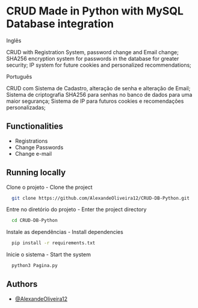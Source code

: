 # CRUD Made in Python with MySQL Database integration

Inglês

CRUD with Registration System, password change and Email change;
SHA256 encryption system for passwords in the database for greater security;
IP system for future cookies and personalized recommendations;

Português

CRUD com Sistema de Cadastro, alteração de senha e alteração de Email; 
Sistema de criptografia SHA256 para senhas no banco de dados para uma maior segurança;
Sistema de IP para futuros cookies e recomendações personalizadas;




## Functionalities

- Registrations
- Change Passwords
- Change e-mail



## Running locally

Clone o projeto - Clone the project

```bash
  git clone https://github.com/AlexandeOliveira12/CRUD-DB-Python.git
```

Entre no diretório do projeto - Enter the project directory

```bash
  cd CRUD-DB-Python
```

Instale as dependências - Install dependencies

```bash
  pip install -r requirements.txt
```

Inicie o sistema - Start the system

```bash
  python3 Pagina.py
```


## Authors

- [@AlexandeOliveira12](https://www.github.com/AlexandeOliveira12)

